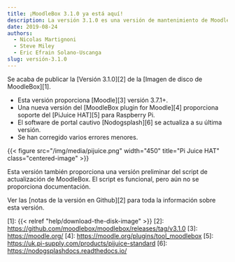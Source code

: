 ```yaml
---
title: ¡MoodleBox 3.1.0 ya está aquí!
description: La versión 3.1.0 es una versión de mantenimiento de MoodleBox. Soporta el PiJuice HAT para Raspberry Pi y Moodle 3.7.1+.
date: 2019-08-24
authors:
  - Nicolas Martignoni
  - Steve Miley
  - Eric Efrain Solano-Uscanga
slug: versión-3.1.0
---
```


Se acaba de publicar la [Versión 3.1.0][2] de la [Imagen de disco de MoodleBox][1].

  - Esta versión proporciona [Moodle][3] versión 3.7.1+.
  - Una nueva versión del [MoodleBox plugin for Moodle][4] proporciona soporte del [PiJuice HAT][5] para Raspberry Pi.
  - El software de portal cautivo [Nodogsplash][6] se actualiza a su última versión.
  - Se han corregido varios errores menores.

{{< figure src="/img/media/pijuice.png" width="450" title="Pi Juice HAT" class="centered-image" >}}

Esta versión también proporciona una versión preliminar del script de actualización de MoodleBox. El script es funcional, pero aún no se proporciona documentación.

Ver las [notas de la versión en Github][2] para toda la información sobre esta versión.

 [1]: {{< relref "help/download-the-disk-image" >}}
 [2]: https://github.com/moodlebox/moodlebox/releases/tag/v3.1.0
 [3]: https://moodle.org/
 [4]: https://moodle.org/plugins/tool_moodlebox
 [5]: https://uk.pi-supply.com/products/pijuice-standard
 [6]: https://nodogsplashdocs.readthedocs.io/
